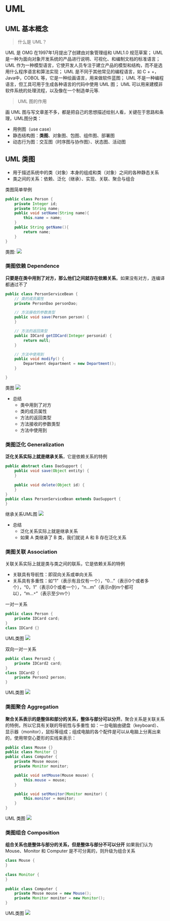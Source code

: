 # UML

## UML 基本概念

> 什么是 UML？

UML 是 OMG 在1997年1月提出了创建由对象管理组和 UML1.0 规范草案；
UML 是一种为面向对象开发系统的产品进行说明、可视化、和编制文档的标准语言；
UML 作为一种模型语言，它使开发人员专注于建立产品的模型和结构，而不是选用什么程序语言和算法实现；
UML 是不同于其他常见的编程语言，如 C + +，Java中，COBOL 等，它是一种绘画语言，用来做软件蓝图；
UML 不是一种编程语言，但工具可用于生成各种语言的代码中使用 UML 图；
UML 可以用来建模非软件系统的处理流程，以及像在一个制造单元等.

> UML 图的作用

画 UML 图与写文章差不多，都是把自己的思想描述给别人看，关键在于思路和条理，UML图分类：
- 用例图（use case）
- 静态结构图：**类图**、对象图、包图、组件图、部署图
- 动态行为图：交互图（时序图与协作图）、状态图、活动图

## UML 类图

- 用于描述系统中的类（对象）本身的组成和类（对象）之间的各种静态关系
- 类之间的关系：依赖、泛化（继承）、实现、关联、聚合与组合

类图简单举例
```java
public class Person {
    private Integer id;
    private String name;
    public void setName(String name){
        this.name = name;
    }
    public String getName(){
        return name;
    }
}
```

类图:
![](http://img.zfqit.top/img/202206101502531.png)


### 类图依赖 Dependence

**只要是在类中用到了对方，那么他们之间就存在依赖关系**。如果没有对方，连编译都通过不了

```java
public class PersonServiceBean {
    // 类的成员属性
    private PersonDao personDao;

    // 方法接收的参数类型
    public void save(Person person) {
    }

    // 方法的返回类型
    public IDCard getIDCard(Integer personid) {
        return null;
    }

    // 方法中使用到
    public void modify() {
        Department department = new Department();
    }

}
```
类图
![](http://img.zfqit.top/img/202206101517035.png)

* 总结
	- 类中用到了对方
	- 类的成员属性
	- 方法的返回类型
	- 方法接收的参数类型
	- 方法中使用到

### 类图泛化 Generalization

**泛化关系实际上就是继承关系**，它是依赖关系的特例

```java
public abstract class DaoSupport {  
    public void save(Object entity) {  
    }  
  
    public void delete(Object id) {  
    }  
}
public class PersonServiceBean extends DaoSupport {  
}
```
继承关系UML图
![](http://img.zfqit.top/img/202206101519079.png)

* 总结
	- 泛化关系实际上就是继承关系
	- 如果 A 类继承了 B 类，我们就说 A 和 B 存在泛化关系

### 类图关联 Association

关联关系实际上就是类与类之间的联系，它是依赖关系的特例
-   关联具有导航性：即双向关系或单向关系
-   关系具有多重性：如“1”（表示有且仅有一个），“0...”（表示0个或者多个），“0，1”（表示0个或者一个），“n...m”（表示n到m个都可以），“m...`*`”（表示至少m个）


一对一关系
```java
public class Person {
	private IDCard card;
}
class IDCard {}
```
UML类图
![](http://img.zfqit.top/img/202206101546077.png)

双向一对一关系
```java
public class Person2 {
	private IDCard2 card;
}
class IDCard2 {
	private Person2 person;
}
```
UML类图
![](http://img.zfqit.top/img/202206101545351.png)

### 类图聚合 Aggregation

**聚合关系表示的是整体和部分的关系，整体与部分可以分开**。聚合关系是关联关系的特例，所以它具有关联的导航性与多重性
如：一台电脑由键盘（keyboard）、显示器（monitor），鼠标等组成；组成电脑的各个配件是可以从电脑上分离出来的，使用带空心菱形的实线来表示：

```java
public class Mouse {}
public class Monitor {}
public class Computer {
    private Mouse mouse;
    private Monitor monitor;

    public void setMouse(Mouse mouse) {
        this.mouse = mouse;
    }

    public void setMonitor(Monitor monitor) {
        this.monitor = monitor;
    }
}
```
UML 类图
![](http://img.zfqit.top/img/202206101540759.png)

### 类图组合 Composition

**组合关系也是整体与部分的关系，但是整体与部分不可以分开**
如果我们认为 Mouse、Monitor 和 Computer 是不可分离的，则升级为组合关系

```java  
class Mouse {  
}  
  
class Monitor {  
}  
  
public class Computer {  
    private Mouse mouse = new Mouse();  
    private Monitor monitor = new Monitor();  
}
```
UML类图
![](http://img.zfqit.top/img/202206101552215.png)
